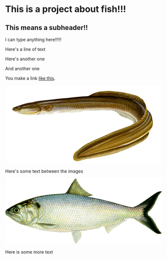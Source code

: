 # This is a project about fish!!!

## This means a subheader!!

I can type anything here!!!!!

Here's a line of text

Here's another one

And another one

You make a link [like this](http://www.google.com).

![](american-eel.gif)

Here's some text between the images

![](american-shad.jpg)

Here is some more text